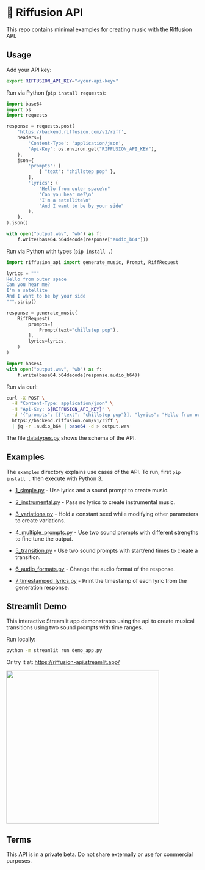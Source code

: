 # 🎸 Riffusion API

This repo contains minimal examples for creating music with the Riffusion API.

## Usage

Add your API key:

```bash
export RIFFUSION_API_KEY="<your-api-key>"
```

Run via Python (`pip install requests`):

```python
import base64
import os
import requests

response = requests.post(
    'https://backend.riffusion.com/v1/riff',
    headers={
        'Content-Type': 'application/json',
        'Api-Key': os.environ.get("RIFFUSION_API_KEY"),
    },
    json={
        'prompts': [
            { "text": "chillstep pop" },
        ],
        'lyrics': (
            "Hello from outer space\n"
            "Can you hear me?\n"
            "I'm a satellite\n"
            "And I want to be by your side"
        ),
    },
).json()

with open("output.wav", "wb") as f:
    f.write(base64.b64decode(response["audio_b64"]))
```

Run via Python with types (`pip install .`)

```python
import riffusion_api import generate_music, Prompt, RiffRequest

lyrics = """
Hello from outer space
Can you hear me?
I'm a satellite
And I want to be by your side
""".strip()

response = generate_music(
    RiffRequest(
        prompts=[
            Prompt(text="chillstep pop"),
        ],
        lyrics=lyrics,
    )
)

import base64
with open("output.wav", "wb") as f:
    f.write(base64.b64decode(response.audio_b64))
```

Run via curl:

```bash
curl -X POST \
  -H "Content-Type: application/json" \
  -H "Api-Key: ${RIFFUSION_API_KEY}" \
  -d '{"prompts": [{"text": "chillstep pop"}], "lyrics": "Hello from outer space\nCan you hear me?"}' \
  https://backend.riffusion.com/v1/riff \
  | jq -r .audio_b64 | base64 -d > output.wav
```

The file [datatypes.py](riffusion_api/datatypes.py) shows the schema of the API.

## Examples

The `examples` directory explains use cases of the API. To run, first `pip install .` then execute with Python 3.

 * [1_simple.py](examples/1_simple.py) - Use lyrics and a sound prompt to create music.

 * [2_instrumental.py](examples/2_instrumental.py) - Pass no lyrics to create instrumental music.

 * [3_variations.py](examples/3_variations.py) - Hold a constant seed while modifying other parameters to create variations.

 * [4_multiple_prompts.py](examples/4_multiple_prompts.py) - Use two sound prompts with different strengths to fine tune the output.

 * [5_transition.py](examples/5_transition.py) - Use two sound prompts with start/end times to create a transition.

 * [6_audio_formats.py](examples/6_audio_formats.py) - Change the audio format of the response.

 * [7_timestamped_lyrics.py](examples/7_timestamped_lyrics.py) - Print the timestamp of each lyric from the generation response.

## Streamlit Demo

This interactive Streamlit app demonstrates using the api
to create musical transitions using two sound prompts with time ranges.

Run locally:

```bash
python -m streamlit run demo_app.py
```

Or try it at: https://riffusion-api.streamlit.app/

<img src="https://storage.googleapis.com/corpusant-public/riffusion_demo_app.png" width="400px" />

## Terms

This API is in a private beta. Do not share externally or use for commercial purposes.
